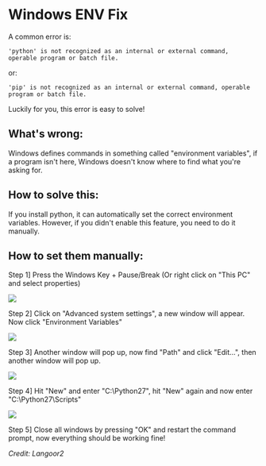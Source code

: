 # Windows ENV Fix

A common error is:

```
'python' is not recognized as an internal or external command, operable program or batch file.
```

or:

```
'pip' is not recognized as an internal or external command, operable program or batch file.
```

Luckily for you, this error is easy to solve!

## What's wrong:

Windows defines commands in something called "environment variables", if a program isn't here, Windows doesn't know where to find what you're asking for.

## How to solve this:

If you install python, it can automatically set the correct environment variables. However, if you didn't enable this feature, you need to do it manually.

## How to set them manually:

Step 1]	Press the Windows Key + Pause/Break (Or right click on "This PC" and select properties)

![](../_static/img/w77iL4P.png)

Step 2] Click on "Advanced system settings", a new window will appear. Now click "Environment Variables"

![](../_static/img/3I8TVKx.png)

Step 3] Another window will pop up, now find "Path" and click "Edit...", then another window will pop up.

![](../_static/img/lrpEZcq.png)

Step 4] Hit "New" and enter "C:\Python27", hit "New" again and now enter "C:\Python27\Scripts"

![](../_static/img/DHSd2x8.png)

Step 5] Close all windows by pressing "OK" and restart the command prompt, now everything should be working fine!

_Credit: Langoor2_